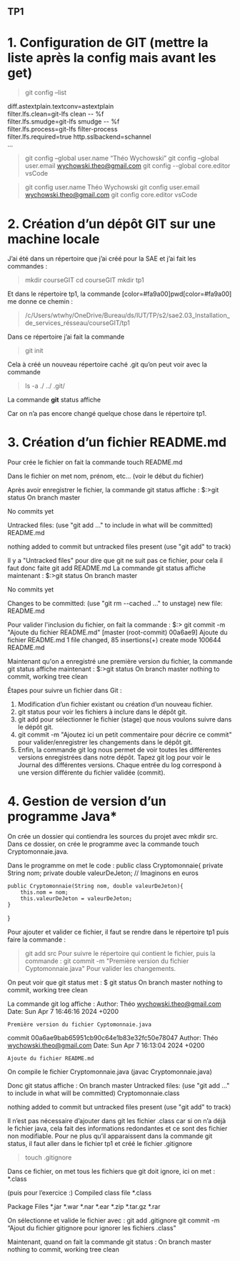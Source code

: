 ## TP1
# 1. Configuration de GIT (mettre la liste après la config mais avant les get)
>git config –list

diff.astextplain.textconv=astextplain
<br>
filter.lfs.clean=git-lfs clean -- %f
<br>
filter.lfs.smudge=git-lfs smudge -- %f
<br>
filter.lfs.process=git-lfs filter-process
<br>
filter.lfs.required=true
http.sslbackend=schannel
<br>
...

>git config –global user.name “Théo Wychowski”
>git config –global user.email wychowski.theo@gmail.com
>git config --global core.editor vsCode

>git config user.name
Théo Wychowski
>git config user.email
wychowski.theo@gmail.com
>git config core.editor
vsCode


# 2. Création d’un dépôt GIT sur une machine locale

J’ai été dans un répertoire que j’ai créé pour la SAE et j’ai fait les commandes :
>mkdir courseGIT
>cd courseGIT
>mkdir tp1

Et dans le répertoire tp1, la commande [color=#fa9a00]pwd[color=#fa9a00] me donne ce chemin :

>/c/Users/wtwhy/OneDrive/Bureau/ds/IUT/TP/s2/sae2.03_Installation_de_services_résseau/courseGIT/tp1

Dans ce répertoire j’ai fait la commande 
>git init


Cela à créé un nouveau répertoire caché .git qu’on peut voir avec la commande 
>ls -a
>./ ../ .git/


La commande **git** status affiche

Car on n’a pas encore changé quelque chose dans le répertoire tp1.

# 3. Création d’un fichier README.md

Pour crée le fichier on fait la commande touch README.md

Dans le fichier on met nom, prénom, etc... (voir le début du fichier)

Après avoir enregistrer le fichier, la commande git status affiche :
$:>git status
On branch master

No commits yet

Untracked files:
  (use "git add <file>..." to include in what will be committed)
        README.md

nothing added to commit but untracked files present (use "git add" to track)

Il y a "Untracked files" pour dire que git ne suit pas ce fichier, pour cela il faut donc faite git add README.md
La commande git status affiche maintenant :
$:>git status
On branch master

No commits yet

Changes to be committed:
  (use "git rm --cached <file>..." to unstage)
        new file:   README.md


Pour valider l'inclusion du fichier, on fait la commande :
$:> git commit -m "Ajoute du fichier README.md"
[master (root-commit) 00a6ae9] Ajoute du fichier README.md
 1 file changed, 85 insertions(+)
 create mode 100644 README.md

Maintenant qu'on a enregistré une première version du fichier, la commande git status affiche maintenant :
$:>git status
On branch master
nothing to commit, working tree clean


Étapes pour suivre un fichier dans Git :
1) Modification d’un fichier existant ou création d’un nouveau fichier.
2) git status pour voir les fichiers à inclure dans le dépôt git.
3) git add <fichier> pour sélectionner le fichier (stage) que nous voulons suivre dans le dépôt git.
4) git commit -m "Ajoutez ici un petit commentaire pour décrire ce commit" pour valider/enregistrer les changements dans le dépôt git.
5) Enfin, la commande git log nous permet de voir toutes les différentes versions enregistrées dans notre dépôt. Tapez git log pour voir le
   Journal des différentes versions. Chaque entrée du log correspond à une version différente du fichier validée (commit).


# 4. Gestion de version d’un programme Java*
On crée un dossier qui contiendra les sources du projet avec mkdir src.
Dans ce dossier, on crée le programme avec la commande touch Cryptomonnaie.java.

Dans le programme on met le code : 
public class Cryptomonnaie{
    private String nom;
    private double valeurDeJeton; // Imaginons en euros

    public Cryptomonnaie(String nom, double valeurDeJeton){
        this.nom = nom;
        this.valeurDeJeton = valeurDeJeton;
    }
}


Pour ajouter et valider ce fichier, il faut se rendre dans le répertoire tp1 puis faire la commande :
>git add src 
Pour suivre le répertoire qui contient le fichier, puis la commande :
>git commit -m "Première version du fichier Cyptomonnaie.java"
Pour valider les changements.

On peut voir que git status met :
$ git status
On branch master
nothing to commit, working tree clean

La commande git log affiche :
Author: Théo <wychowski.theo@gmail.com>
Date:   Sun Apr 7 16:46:16 2024 +0200

    Première version du fichier Cyptomonnaie.java

commit 00a6ae9bab65951cb90c64e1b83e32fc50e78047
Author: Théo <wychowski.theo@gmail.com>
Date:   Sun Apr 7 16:13:04 2024 +0200

    Ajoute du fichier README.md

On compile le fichier Cryptomonnaie.java (javac Cryptomonnaie.java)

Donc git status affiche :
On branch master
Untracked files:
  (use "git add <file>..." to include in what will be committed)
        Cryptomonnaie.class

nothing added to commit but untracked files present (use "git add" to track)

Il n’est pas nécessaire d’ajouter dans git les fichier .class car si on n’a déjà le fichier java, cela fait des informations redondantes et ce sont des fichier non modifiable.
Pour ne plus qu’il apparaissent dans la commande git status, il faut aller dans le fichier tp1 et créé le fichier .gitignore
>touch .gitignore

Dans ce fichier, on met tous les fichiers que git doit ignore, ici on met :
*.class

(puis pour l’exercice :)
Compiled class file
*.class

Package Files 
*.jar
*.war
*.nar
*.ear
*.zip
*.tar.gz
*.rar


On sélectionne et valide le fichier avec :
git add .gitignore
git commit -m “Ajout du fichier gitignore pour ignorer les fichiers .class”

Maintenant, quand on fait la commande git status :
On branch master
nothing to commit, working tree clean

